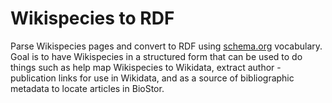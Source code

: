 # Wikispecies to RDF

Parse Wikispecies pages and convert to RDF using [schema.org](https://schema.org) vocabulary. Goal is to have Wikispecies in a structured form that can be used to do things such as help map Wikispecies to Wikidata, extract author - publication links for use in Wikidata, and as a source of bibliographic metadata to locate articles in BioStor.

